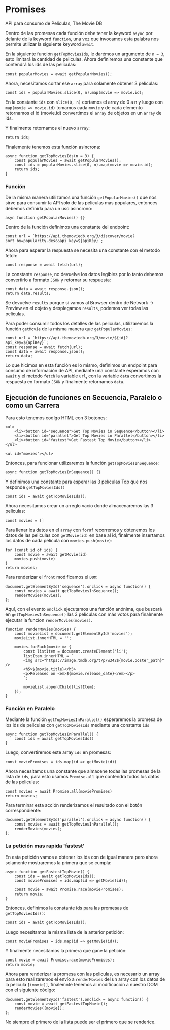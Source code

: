 # Promises

API para consumo de Peliculas, The Movie DB

Dentro de las promesas cada función debe tener la keyword `async` por delante de la keyword `function`, una vez que invocamos esta palabra nos permite utilizar la siguiente keyword `await`.

En la siguiente función `getTopMoviesIds`, le darémos un argumento de `n = 3`, esto limitará la cantidad de peliculas. Ahora definiremos una constante que contendrá los ids de las películas:

```
const popularMovies = await getPopularMovies();
```

Ahora, necesitamos cortar ese `array` para solamente obtener 3 películas:

```
const ids = popularMovies.slice(0, n).map(movie => movie.id);
```

En la constante `ids` con `slice(0, n)` cortamos el array de 0 a n y luego con `map(movie => movie.id)` tomamos cada `movie` y de cada elemento retornamos el id (movie.id) convertimos el `array` de objetos en un `array` de ids.

Y finalmente retornamos el nuevo `array`:

```
return ids;
```

Finalemente tenemos esta función asincrona:

```
async function getTopMoviesIds(n = 3) {
    const popularMovies = await getPopularMovies();
    const ids = popularMovies.slice(0, n).map(movie => movie.id);
    return ids;
}
```

### Función

De la misma manera utilizamos una función `getPopularMovies()` que nos sirve para consumir la API solo de las peliculas mas populares, entonces debemos definirla para un uso asincrono:

```
asyn function getPopularMovies() {}
```

Dentro de la función definimos una constante del endpoint:

```
const url = `https://api.themoviedb.org/3/discover/movie?sort_by=popularity.desc&api_key=${apiKey}`;
```

Ahora para esperar la respuesta se necesita una constante con el metodo fetch:

```
const response = await fetch(url);
```

La constante `response`, no devuelve los datos legibles por lo tanto debemos convertirlo a formato `JSON` y retornar su respuesta:

```
const data = await response.json();
return data.results;
```

Se devuelve `results` porque si vamos al Browser dentro de Network -> Preview en el objeto y desplegamos `results`, podemos ver todas las peliculas.

Para poder consumir todos los detalles de las peliculas, utilizaremos la función `getMovie` de la misma manera que `getPopularMovies`:

```
const url = `https://api.themoviedb.org/3/movie/${id}?api_key=${apiKey}`;
const response = await fetch(url);
const data = await response.json();
return data;
```

Lo que hicimos en esta función es lo mismo, definimos un endpoint para consumo de información de API, mediante una constante esperamos con `await` y el metodo `fetch` la variable `url`, con la variable `data` convertimos la respuesta en formato `JSON` y finalmente retornamos `data`.

## Ejecución de funciones en Secuencia, Paralelo o como un Carrera

Para esto tenemos codígo HTML con 3 botones:

```
<ul>
    <li><button id="sequence">Get Top Movies in Sequence</button></li>
    <li><button id="parallel">Get Top Movies in Parallel</button></li>
    <li><button id="fastest">Get Fastest Top Movie</button></li>
</ul>

<ul id="movies"></ul>
```

Entonces, para funcionar utilizaremos la función `getTopMoviesInSequence`:

```
async function getTopMoviesInSequence() {}
```

Y definimos una constante para esperar las 3 películas Top que nos responde `getTopMoviesIds()`

```
const ids = await getTopMoviesIds();
```

Ahora necesitamos crear un arreglo vacío donde almacenaremos las 3 peliculas:

```
const movies = []
```

Para llenar los datos en el `array` con `forOf` recorremos y obtenemos los datos de las peliculas con `getMovie(id)` en base al id, finalmente insertamos los datos de cada película con `movies.push(movie)`:

```
for (const id of ids) {
    const movie = await getMovie(id)
    movies.push(movie)
}
return movies;
```

Para renderizar el `front` modificamos el `DOM`:

```
document.getElementById('sequence').onclick = async function() {
    const movies = await getTopMoviesInSequence();
    renderMovies(movies);
};
```

Aquí, con el evento `onclick` ejecutamos una función anónima, que buscará en `getTopMoviesInSequence()` las 3 películas con más votos para finalmente ejecutar la funcíon `renderMovies(movies)`.

```
function renderMovies(movies) {
    const movieList = document.getElementById('movies');
    movieList.innerHTML = '';

    movies.forEach(movie => {
        const listItem = document.createElement('li');
        listItem.innerHTML = `
        <img src="https://image.tmdb.org/t/p/w342${movie.poster_path}" />
        <h5>${movie.title}</h5>
        <p>Released on <em>${movie.release_date}</em></p>
        `;

        movieList.appendChild(listItem);
    });
}
```
### Función en Paralelo
Mediante la función ```getTopMoviesInParallel()``` esperaremos la promesa de los ids de peliculas con ```getTopMoviesIds``` mediante una constante ```ìds```
```
async function getTopMoviesInParallel() {
    const ids = await getTopMoviesIds()
}
```
Luego, convertiremos este array ```ids``` en promesas:
```
const moviePromises = ids.map(id => getMovie(id))
```
Ahora necesitamos una constante que almacene todas las promesas de la lista de ```ids```, para esto usamos ```Promise.all``` que contendrá todos los datos de las peliculas:
```
const movies = await Promise.all(moviePromises)
return movies;
```
Para terminar esta acción renderizamos el resultado con el botón correspondiente:
```
document.getElementById('parallel').onclick = async function() {
    const movies = await getTopMoviesInParallel();
    renderMovies(movies);
};
```
### La petición mas rapida 'fastest'
En esta petición vamos a obtener los ids con de igual manera pero ahora solamente mostraremos la primera que se cumpla:
```
async function getFastestTopMovie() {
    const ids = await getTopMoviesIds();
    const moviePromises = ids.map(id => getMovie(id));

    const movie = await Promise.race(moviePromises);
    return movie;
}
```
Entonces, definimos la constante ids para las promesas de ```getTopMoviesIds()```:
```
const ids = await getTopMoviesIds();
```
Luego necesitamos la misma lista de la anterior petición:
```
const moviePromises = ids.map(id => getMovie(id));
```
Y finalmente necesitamos la primera que gane la petición:
```
const movie = await Promise.race(moviePromises);
return movie;
```
Ahora para renderizar la promesa con las peliculas, es necesario un array para esto realizaremos el envío a ```renderMovies``` del un array con los datos de la pelicula ```[(movie)]```, finalemnte tenemos al modificación a nuestro DOM con el siguiente código:
```
document.getElementById('fastest').onclick = async function() {
    const movie = await getFastestTopMovie();
    renderMovies([movie]);
};
```
No siempre el primero de la lista puede ser el primero que se renderice.